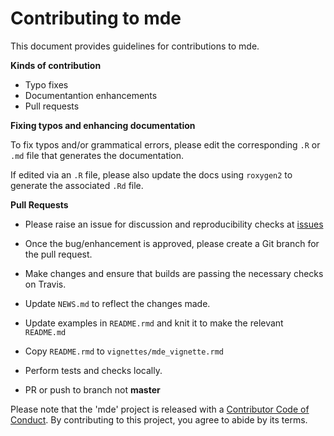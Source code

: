 # Contributing to mde

This document provides guidelines for contributions to mde.

**Kinds of contribution**

* Typo fixes
* Documentantion enhancements
* Pull requests


**Fixing typos and enhancing documentation**

To fix typos and/or grammatical errors, please edit the corresponding `.R` or `.md` file that generates the documentation. 

If edited via an `.R` file, please also update the docs using `roxygen2` to generate the associated `.Rd` file.

**Pull Requests**

* Please raise an issue for discussion and reproducibility checks at [issues](https://github.com/Nelson-Gon/mde/issues)

* Once the bug/enhancement is approved, please create a Git branch for the pull request.

* Make changes and ensure that builds are passing the necessary checks on Travis.

* Update `NEWS.md` to reflect the changes made.

* Update examples in `README.rmd` and knit it to make the relevant `README.md`

* Copy `README.rmd` to `vignettes/mde_vignette.rmd` 

* Perform tests and checks locally.

* PR or push to branch not **master**


Please note that the 'mde' project is released with a
[Contributor Code of Conduct](CODE_OF_CONDUCT.md).
By contributing to this project, you agree to abide by its terms.
